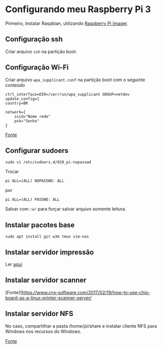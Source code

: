 # Configurando meu Raspberry Pi 3

Primeiro, instalar Raspbian, utilizando [Raspberry Pi Imager](https://www.raspberrypi.org/software/).

## Configuração ssh

Criar arquivo `ssh` na partição boot.

## Configuração Wi-Fi

Criar arquivo `wpa_supplicant.conf` na partição boot com o seguinte conteúdo

```
ctrl_interface=DIR=/var/run/wpa_supplicant GROUP=netdev
update_config=1
country=BR

network={
    ssid="Nome rede"
    psk="Senha"
}
```

[Fonte](https://www.raspberrypi.org/documentation/configuration/wireless/headless.md)

## Configurar sudoers

`sudo vi /etc/sudoers.d/010_pi-nopasswd`

Trocar
```
pi ALL=(ALL) NOPASSWD: ALL
```
por
```
pi ALL=(ALL) PASSWD: ALL
```
Salvar com `:w!` para forçar salvar arquivo somente leitura.

## Instalar pacotes base

`sudo apt install git w3m tmux vim-nox`

## Instalar servidor impressão

Ler [aqui](https://pimylifeup.com/raspberry-pi-print-server/)

## Instalar servidor scanner

[Fonte](https://www.cnx-software.com/2017/02/19/how-to-use-chip-board-as-a-linux-printer-scanner-server/

## Instalar servidor NFS
No caso, compartilhar a pasta /home/pi/share e instalar cliente NFS para Windows nos recursos do Windows.

[Fonte](https://pimylifeup.com/raspberry-pi-nfs/)

